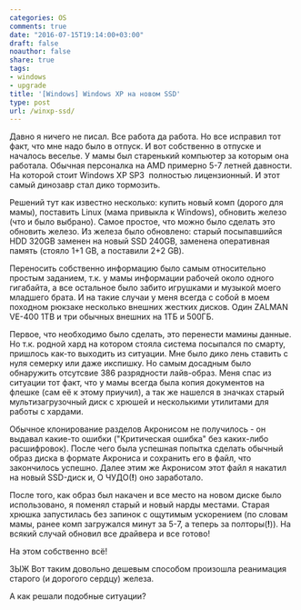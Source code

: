 ```yaml
---
categories: OS
comments: true
date: "2016-07-15T19:14:00+03:00"
draft: false
noauthor: false
share: true
tags:
- windows
- upgrade
title: '[Windows] Windows XP на новом SSD'
type: post
url: /winxp-ssd/
---
```


Давно я ничего не писал. Все работа да работа. Но все исправил тот факт, что мне надо было в отпуск. И вот собственно в отпуске и началось веселье. У мамы был старенький компьютер за которым она работала. Обычная персоналка на AMD примерно 5-7 летней давности. На которой стоит Windows XP SP3  полностью лицензионный. И этот самый динозавр стал дико тормозить.

Решений тут как известно несколько: купить новый комп (дорого для мамы), поставить Linux (мама привыкла к Windows), обновить железо (что и было выбрано). Самое простое, что можно было сделать это обновить железо. Из железа было обновлено: старый посыпавшийся HDD 320GB заменен на новый SSD 240GB, заменена оперативная память (стояло 1+1 GB, а поставили 2+2 GB).

Переносить собственно информацию было самым относительно простым заданием, т.к. у мамы информации рабочей около одного гигабайта, а все остальное было забито игрушками и музыкой моего младшего брата. И на такие случаи у меня всегда с собой в моем походном рюкзаке несколько внешних жестких дисков. Один ZALMAN VE-400 1TB и три обычных внешних на 1ТБ и 500ГБ.

Первое, что необходимо было сделать, это перенести мамины данные. Но т.к. родной хард на котором стояла система посыпался по смарту, пришлось как-то выходить из ситуации. Мне было дико лень ставить с нуля семерку или даже икспишку. Но самым досадным было обнаружить отсутсвие 386 разрядности лайв-образ. Меня спас из ситуации тот факт, что у мамы всегда была копия документов на флешке (сам её к этому приучил), а так же нашелся в значках старый мультизагрузочный диск с хрюшей и несколькими утилитами для работы с хардами.

Обычное клонирование разделов Акронисом не получилось - он выдавал какие-то ошибки ("Критическая ошибка" без каких-либо расшифровок). После чего была успешная попытка сделать обычный образ диска в формате Акрониса и сохранить его в файл, что закончилось успешно. Далее этим же Акронисом этот файл я накатил на новый SSD-диск и, О ЧУДО(**!**) оно заработало.

После того, как образ был накачен и все место на новом диске было использовано, я поменял старый и новый нарды местами. Старая хрюшка запустилась без запинок с ощутимым ускорением (по словам мамы, ранее комп загружался минут за 5-7, а теперь за полторы(**!**)). На всякий случай обновил все драйвера и все готово!

На этом собственно всё!

ЗЫЖ Вот таким довольно дешевым способом произошла реанимация старого (и дорогого сердцу) железа.

А как решали подобные ситуации?
